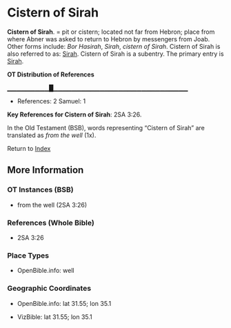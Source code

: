 # Cistern of Sirah
**Cistern of Sirah**. 
= pit or cistern; located not far from Hebron; place from where Abner was asked to return to Hebron by messengers from Joab. 
Other forms include: 
*Bor Hasirah*, *Sirah*, *cistern of Sirah*. 
Cistern of Sirah is also referred to as: 
[Sirah](Sirah.md). 
Cistern of Sirah is a subentry. The primary entry is 
[Sirah](Sirah.md). 


**OT Distribution of References**

▁▁▁▁▁▁▁▁▁█▁▁▁▁▁▁▁▁▁▁▁▁▁▁▁▁▁▁▁▁▁▁▁▁▁▁▁▁▁
* References: 2 Samuel: 1



**Key References for Cistern of Sirah**: 
2SA 3:26. 


In the Old Testament (BSB), words representing “Cistern of Sirah” are translated as 
*from the well* (1x). 




Return to [Index](00-Index.md)

## More Information

### OT Instances (BSB)

* from the well (2SA 3:26)



### References (Whole Bible)

* 2SA 3:26


### Place Types

* OpenBible.info: well



### Geographic Coordinates

* OpenBible.info: lat 31.55; lon 35.1

* VizBible: lat 31.55; lon 35.1




